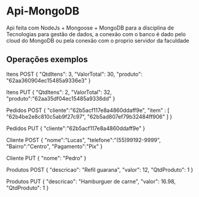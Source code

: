 # Api-MongoDB
Api feita com NodeJs + Mongoose + MongoDB para a disciplina de Tecnologias para gestão de dados, a conexão com o banco é dado pelo cloud do MongoDB ou pela conexão com o proprio servidor da faculdade

## Operações exemplos

Itens POST
{
	"QtdItens": 3,
	"ValorTotal": 30,
	"produto": "62aa360904ec15485a9336e3"
}

Itens PUT
{
	"QtdItens": 2,
	"ValorTotal": 32,
	"produto":"62aa35df04ec15485a9336dd"
}


Pedidos POST
{
	"cliente":"62b5acf117e8a4860ddaff9e",
	"item" : [
		"62b4be2e8c810c5ab9f27c97",
		"62b5ad807ef79b32484ff906"
	]
}

Pedidos PUT
{
	"cliente":"62b5acf117e8a4860ddaff9e"
}

Cliente POST
{
	"nome":"Lucas",
	"telefone":"(55)99192-9999",
	"Bairro":"Centro",
	"Pagamento":"Pix"
}

Cliente PUT
{
	"nome": "Pedro"
}

Produtos POST
{
    "descricao": "Refil guarana",
    "valor": 12,
    "QtdProduto": 1
}

Produtos PUT
{
    "descricao": "Hamburguer de carne",
    "valor": 16.98,
    "QtdProduto": 1
}
